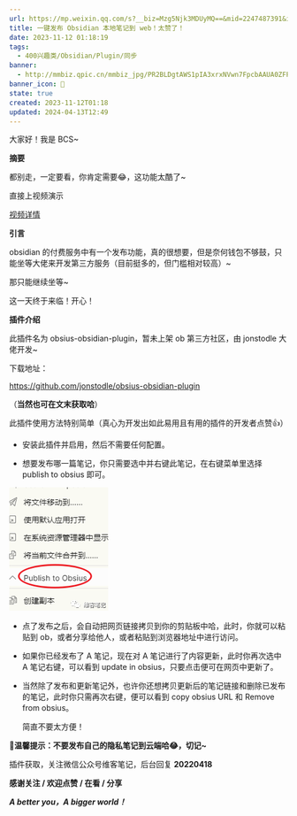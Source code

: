 ```yaml
---
url: https://mp.weixin.qq.com/s?__biz=Mzg5Njk3MDUyMQ==&mid=2247487391&idx=1&sn=31c2089c6d263e15158fcc5506ebf04e&chksm=c079b5e9f70e3cfff1aff44438ac06267750448c20a078fed5aec149ac21440566ab66bdc97d&mpshare=1&scene=1&srcid=1111n5AVWzgaKymZV7IMdLu0&sharer_shareinfo=1ef702e64a03ba70f3f1bc5dc3092bd2&sharer_shareinfo_first=1ef702e64a03ba70f3f1bc5dc3092bd2#rd
title: 一键发布 Obsidian 本地笔记到 web！太赞了！
date: 2023-11-12 01:18:19
tags:
  - 400兴趣类/Obsidian/Plugin/同步
banner:
  - http://mmbiz.qpic.cn/mmbiz_jpg/PR2BLDgtAWS1pIA3xrxNVwn7FpcbAAUA0ZFPZb2jgy2Fd278RibLuuC5sJbVZB5pKccarsRSN1yic86ACFOmUzww/0?wx_fmt=jpeg
banner_icon: 🔖
state: true
created: 2023-11-12T01:18
updated: 2024-04-13T12:49
---
```

大家好！我是 BCS~

**摘要**

都别走，一定要看，你肯定需要😂，这功能太酷了~  

直接上视频演示  

[视频详情](javascript:;)

**引言**

obsidian 的付费服务中有一个发布功能，真的很想要，但是奈何钱包不够鼓，只能坐等大佬来开发第三方服务（目前挺多的，但门槛相对较高）~

那只能继续坐等~

这一天终于来临！开心！

**插件介绍**

此插件名为 obsius-obsidian-plugin，暂未上架 ob 第三方社区，由 jonstodle 大佬开发~  

下载地址：

https://github.com/jonstodle/obsius-obsidian-plugin  

（**当然也可在文末获取哈**）  

此插件使用方法特别简单（真心为开发出如此易用且有用的插件的开发者点赞👍）  

*   安装此插件并启用，然后不需要任何配置。
    
*   想要发布哪一篇笔记，你只需要选中并右键此笔记，在右键菜单里选择 publish to obsius 即可。

![wikj3](https://raw.githubusercontent.com/RainbowRain9/PicGo/master/202311120241445.png)

*   点了发布之后，会自动把网页链接拷贝到你的剪贴板中哈，此时，你就可以粘贴到 ob，或者分享给他人，或者粘贴到浏览器地址中进行访问。
    
*   如果你已经发布了 A 笔记，现在对 A 笔记进行了内容更新，此时你再次选中 A 笔记右键，可以看到 update in obsius，只要点击便可在网页中更新了。
    
*   当然除了发布和更新笔记外，也许你还想拷贝更新后的笔记链接和删除已发布的笔记，此时你只需再次右键，便可以看到 copy obsius URL 和 Remove from obsius。
    
    简直不要太方便！
    

📌**温馨提示：不要发布自己的隐私笔记到云端哈😂，切记~**  

插件获取，关注微信公众号维客笔记，后台回复 **20220418**  

**感谢关注 / 欢迎点赞 / 在看 / 分享**

**_A better you，A bigger world！_**